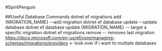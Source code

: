 #SpiritPenguin

##Useful Database Commands
dotnet ef migrations add {MIGRATION_NAME} --add migration
dotnet ef database update  --update database
dotnet ef database update {MIGRATION_NAME} -- target a specific migration
dotnet ef migrations remove -- removes last migration
https://docs.microsoft.com/en-us/ef/core/managing-schemas/migrations/providers <- look over if i want to multiple databases